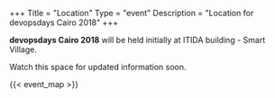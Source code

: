 +++
Title = "Location"
Type = "event"
Description = "Location for devopsdays Cairo 2018"
+++

**devopsdays Cairo 2018** will be held initially at ITIDA building - Smart Village.

Watch this space for updated information soon.

<!-- Uncomment this only if you have set the coordinates for your location in the config yaml. Get Latitude and Longitude of a Point: http://itouchmap.com/latlong.html -->
{{< event_map >}}
